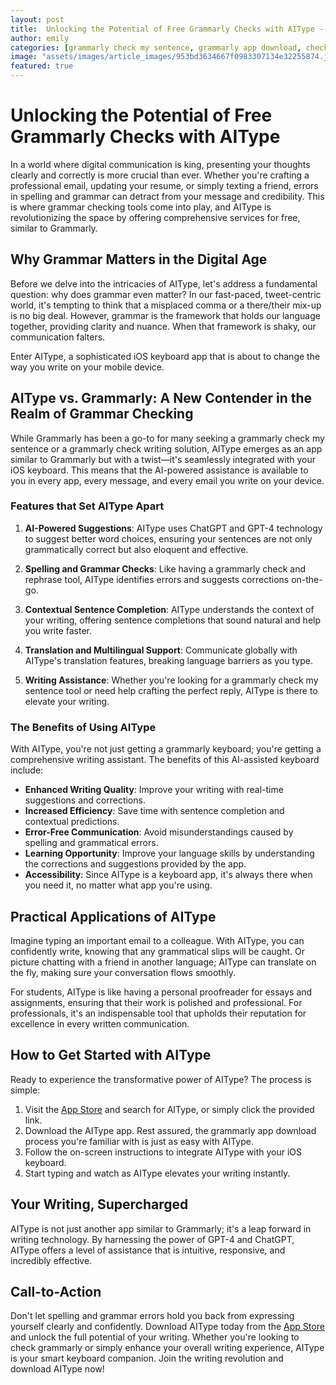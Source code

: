 ```yaml
---
layout: post
title:  Unlocking the Potential of Free Grammarly Checks with AIType --- Description
author: emily
categories: [grammarly check my sentence, grammarly app download, check grammarly, grammarly check and rephrase, grammarly check writing, app similar to grammarly, grammarly keyboard]
image: "assets/images/article_images/953bd3634667f0983307134e32255874.jpg"
featured: true
---
```


# Unlocking the Potential of Free Grammarly Checks with AIType

In a world where digital communication is king, presenting your thoughts clearly and correctly is more crucial than ever. Whether you're crafting a professional email, updating your resume, or simply texting a friend, errors in spelling and grammar can detract from your message and credibility. This is where grammar checking tools come into play, and AIType is revolutionizing the space by offering comprehensive services for free, similar to Grammarly.

## Why Grammar Matters in the Digital Age

Before we delve into the intricacies of AIType, let's address a fundamental question: why does grammar even matter? In our fast-paced, tweet-centric world, it's tempting to think that a misplaced comma or a there/their mix-up is no big deal. However, grammar is the framework that holds our language together, providing clarity and nuance. When that framework is shaky, our communication falters.

Enter AIType, a sophisticated iOS keyboard app that is about to change the way you write on your mobile device.

## AIType vs. Grammarly: A New Contender in the Realm of Grammar Checking

While Grammarly has been a go-to for many seeking a grammarly check my sentence or a grammarly check writing solution, AIType emerges as an app similar to Grammarly but with a twist—it's seamlessly integrated with your iOS keyboard. This means that the AI-powered assistance is available to you in every app, every message, and every email you write on your device.

### Features that Set AIType Apart

1. **AI-Powered Suggestions**: AIType uses ChatGPT and GPT-4 technology to suggest better word choices, ensuring your sentences are not only grammatically correct but also eloquent and effective.
   
2. **Spelling and Grammar Checks**: Like having a grammarly check and rephrase tool, AIType identifies errors and suggests corrections on-the-go.

3. **Contextual Sentence Completion**: AIType understands the context of your writing, offering sentence completions that sound natural and help you write faster.

4. **Translation and Multilingual Support**: Communicate globally with AIType's translation features, breaking language barriers as you type.

5. **Writing Assistance**: Whether you're looking for a grammarly check my sentence tool or need help crafting the perfect reply, AIType is there to elevate your writing.

### The Benefits of Using AIType

With AIType, you're not just getting a grammarly keyboard; you're getting a comprehensive writing assistant. The benefits of this AI-assisted keyboard include:

- **Enhanced Writing Quality**: Improve your writing with real-time suggestions and corrections.
- **Increased Efficiency**: Save time with sentence completion and contextual predictions.
- **Error-Free Communication**: Avoid misunderstandings caused by spelling and grammatical errors.
- **Learning Opportunity**: Improve your language skills by understanding the corrections and suggestions provided by the app.
- **Accessibility**: Since AIType is a keyboard app, it's always there when you need it, no matter what app you're using.

## Practical Applications of AIType

Imagine typing an important email to a colleague. With AIType, you can confidently write, knowing that any grammatical slips will be caught. Or picture chatting with a friend in another language; AIType can translate on the fly, making sure your conversation flows smoothly.

For students, AIType is like having a personal proofreader for essays and assignments, ensuring that their work is polished and professional. For professionals, it's an indispensable tool that upholds their reputation for excellence in every written communication.

## How to Get Started with AIType

Ready to experience the transformative power of AIType? The process is simple:

1. Visit the [App Store](https://apps.apple.com/us/app/aitype-grammar-check-keyboard/id6469163944) and search for AIType, or simply click the provided link.
2. Download the AIType app. Rest assured, the grammarly app download process you're familiar with is just as easy with AIType.
3. Follow the on-screen instructions to integrate AIType with your iOS keyboard.
4. Start typing and watch as AIType elevates your writing instantly.

## Your Writing, Supercharged

AIType is not just another app similar to Grammarly; it's a leap forward in writing technology. By harnessing the power of GPT-4 and ChatGPT, AIType offers a level of assistance that is intuitive, responsive, and incredibly effective.

## Call-to-Action

Don't let spelling and grammar errors hold you back from expressing yourself clearly and confidently. Download AIType today from the [App Store](https://apps.apple.com/us/app/aitype-grammar-check-keyboard/id6469163944) and unlock the full potential of your writing. Whether you're looking to check grammarly or simply enhance your overall writing experience, AIType is your smart keyboard companion. Join the writing revolution and download AIType now!